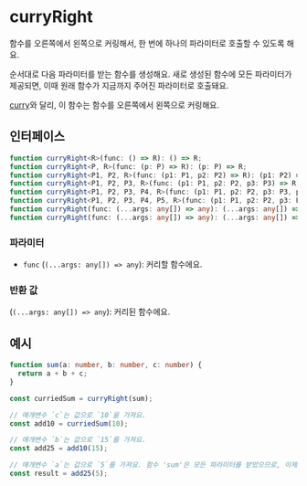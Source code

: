 # curryRight

함수를 오른쪽에서 왼쪽으로 커링해서, 한 번에 하나의 파라미터로 호출할 수 있도록 해요. 

순서대로 다음 파라미터를 받는 함수를 생성해요. 새로 생성된 함수에 모든 파라미터가 제공되면, 이때 원래 함수가 지금까지 주어진 파라미터로 호출돼요.

[curry](./curry.md)와 달리, 이 함수는 함수를 오른쪽에서 왼쪽으로 커링해요.

## 인터페이스

```typescript
function curryRight<R>(func: () => R): () => R;
function curryRight<P, R>(func: (p: P) => R): (p: P) => R;
function curryRight<P1, P2, R>(func: (p1: P1, p2: P2) => R): (p1: P2) => (p2: P1) => R;
function curryRight<P1, P2, P3, R>(func: (p1: P1, p2: P2, p3: P3) => R): (p1: P3) => (p2: P2) => (p3: P1) => R;
function curryRight<P1, P2, P3, P4, R>(func: (p1: P1, p2: P2, p3: P3, p4: P4) => R): (p1: P4) => (p2: P3) => (p3: P2) => (p4: P1) => R;
function curryRight<P1, P2, P3, P4, P5, R>(func: (p1: P1, p2: P2, p3: P3, p4: P4, p5: P5) => R): (p1: P5) => (p2: P4) => (p3: P3) => (p4: P2) => (p5: P1) => R;
function curryRight(func: (...args: any[]) => any): (...args: any[]) => any;
function curryRight(func: (...args: any[]) => any): (...args: any[]) => any;
```

### 파라미터

- `func` (`(...args: any[]) => any`): 커리할 함수에요.

### 반환 값

(`(...args: any[]) => any`): 커리된 함수에요.

## 예시

```typescript
function sum(a: number, b: number, c: number) {
  return a + b + c;
}

const curriedSum = curryRight(sum);

// 매개변수 `c`는 값으로 `10`을 가져요.
const add10 = curriedSum(10);

// 매개변수 `b`는 값으로 `15`를 가져요.
const add25 = add10(15);

// 매개변수 `a`는 값으로 `5`를 가져요. 함수 'sum'은 모든 파라미터를 받았으므로, 이제 값을 반환해요.
const result = add25(5);
```
